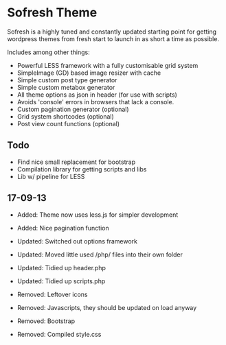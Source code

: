 Sofresh Theme
================

Sofresh is a highly tuned and constantly updated starting point for getting wordpress themes from fresh start to launch in as short a time as possible. 

Includes among other things:
- Powerful LESS framework with a fully customisable grid system
- SimpleImage (GD) based image resizer with cache
- Simple custom post type generator
- Simple custom metabox generator
- All theme options as json in header (for use with scripts)
- Avoids 'console' errors in browsers that lack a console.
- Custom pagination generator (optional)
- Grid system shortcodes (optional)
- Post view count functions (optional)

Todo
---

- Find nice small replacement for bootstrap
- Compilation library for getting scripts and libs
- Lib w/ pipeline for LESS	

	
17-09-13
---

- Added: Theme now uses less.js for simpler development
- Added: Nice pagination function

- Updated: Switched out options framework
- Updated: Moved little used /php/ files into their own folder
- Updated: Tidied up header.php
- Updated: Tidied up scripts.php

- Removed: Leftover icons
- Removed: Javascripts, they should be updated on load anyway
- Removed: Bootstrap
- Removed: Compiled style.css